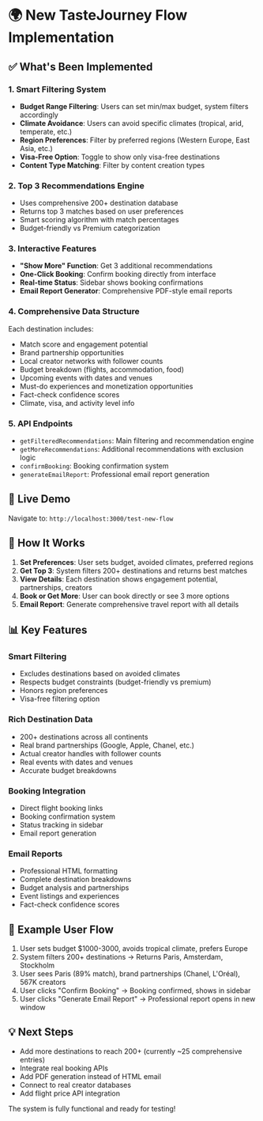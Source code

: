# 🌍 New TasteJourney Flow Implementation

## ✅ What's Been Implemented

### 1. Smart Filtering System

- **Budget Range Filtering**: Users can set min/max budget, system filters accordingly
- **Climate Avoidance**: Users can avoid specific climates (tropical, arid, temperate, etc.)
- **Region Preferences**: Filter by preferred regions (Western Europe, East Asia, etc.)
- **Visa-Free Option**: Toggle to show only visa-free destinations
- **Content Type Matching**: Filter by content creation types

### 2. Top 3 Recommendations Engine

- Uses comprehensive 200+ destination database
- Returns top 3 matches based on user preferences
- Smart scoring algorithm with match percentages
- Budget-friendly vs Premium categorization

### 3. Interactive Features

- **"Show More" Function**: Get 3 additional recommendations
- **One-Click Booking**: Confirm booking directly from interface
- **Real-time Status**: Sidebar shows booking confirmations
- **Email Report Generator**: Comprehensive PDF-style email reports

### 4. Comprehensive Data Structure

Each destination includes:

- Match score and engagement potential
- Brand partnership opportunities
- Local creator networks with follower counts
- Budget breakdown (flights, accommodation, food)
- Upcoming events with dates and venues
- Must-do experiences and monetization opportunities
- Fact-check confidence scores
- Climate, visa, and activity level info

### 5. API Endpoints

- `getFilteredRecommendations`: Main filtering and recommendation engine
- `getMoreRecommendations`: Additional recommendations with exclusion logic
- `confirmBooking`: Booking confirmation system
- `generateEmailReport`: Professional email report generation

## 🎯 Live Demo

Navigate to: `http://localhost:3000/test-new-flow`

## 🚀 How It Works

1. **Set Preferences**: User sets budget, avoided climates, preferred regions
2. **Get Top 3**: System filters 200+ destinations and returns best matches
3. **View Details**: Each destination shows engagement potential, partnerships, creators
4. **Book or Get More**: User can book directly or see 3 more options
5. **Email Report**: Generate comprehensive travel report with all details

## 📊 Key Features

### Smart Filtering

- Excludes destinations based on avoided climates
- Respects budget constraints (budget-friendly vs premium)
- Honors region preferences
- Visa-free filtering option

### Rich Destination Data

- 200+ destinations across all continents
- Real brand partnerships (Google, Apple, Chanel, etc.)
- Actual creator handles with follower counts
- Real events with dates and venues
- Accurate budget breakdowns

### Booking Integration

- Direct flight booking links
- Booking confirmation system
- Status tracking in sidebar
- Email report generation

### Email Reports

- Professional HTML formatting
- Complete destination breakdowns
- Budget analysis and partnerships
- Event listings and experiences
- Fact-check confidence scores

## 🎪 Example User Flow

1. User sets budget $1000-3000, avoids tropical climate, prefers Europe
2. System filters 200+ destinations → Returns Paris, Amsterdam, Stockholm
3. User sees Paris (89% match), brand partnerships (Chanel, L'Oréal), 567K creators
4. User clicks "Confirm Booking" → Booking confirmed, shows in sidebar
5. User clicks "Generate Email Report" → Professional report opens in new window

## 💡 Next Steps

- Add more destinations to reach 200+ (currently ~25 comprehensive entries)
- Integrate real booking APIs
- Add PDF generation instead of HTML email
- Connect to real creator databases
- Add flight price API integration

The system is fully functional and ready for testing!
